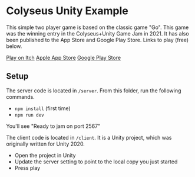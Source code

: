 # Colyseus Unity Example

This simple two player game is based on the classic game "Go". This game was the winning entry in the Colyseus+Unity Game Jam in 2021. It has also been published to the App Store and Google Play Store. Links to play (free) below.

[Play on Itch](https://supernormalgames.itch.io/nanogo)
[Apple App Store](https://apps.apple.com/us/app/nanogo/id1556909550)
[Google Play Store](https://play.google.com/store/apps/details?id=com.supernormal.nanogo)

## Setup

The server code is located in `/server`. From this folder, run the following commands.

* `npm install` (first time)
* `npm run dev`

You'll see "Ready to jam on port 2567"

The client code is located in `/client`. It is a Unity project, which was originally written for Unity 2020.

* Open the project in Unity
* Update the server setting to point to the local copy you just started
* Press play
